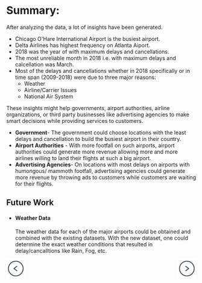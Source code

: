# Summary:

After analyzing the data, a lot of insights have been generated. 
- Chicago O'Hare International Airport is the busiest airport.
- Delta Airlines has highest frequency on Atlanta Aiport.
- 2018 was the year of with maximum delays and cancellations.
- The most unreliable month in 2018 i.e. with maximum delays and calcellation was March.
- Most of the delays and cancellations whether in 2018 specifically or in time span (2009-2018) were due to three major reasons:
    - Weather
    - Airline/Carrier Issues
    - National Air System

These insights might help governments, airport authorities, airline organizations, or third party businesses like advertising agencies to make smart decisions while providing services to customers.

- **Government**- The government could choose locations with the least delays and cancellation to build the busiest airport in their country. 
- **Airport Authorities** - With more footfall on such airports, airport authorities could generate more revenue allowing more and more airlines willing to land their flights at such a big airport. 
- **Advertising Agencies**- On locations with most delays on airports with humongous/ mammoth footfall, advertising agencies could generate more revenue by throwing ads to customers while customers are waiting for their flights.

## Future Work

- #### Weather Data
    The weather data for each of the major airports could be obtained and combined with the existing datasets. 
    With the new dataset, one could determine the exact weather conditions that resulted in delay/cancalltions like Rain, Fog, etc.

<div class="parent" style="display: inline-block;width: 100%;">
    <div class="header3" style="display: inline;float: left;width: 50%;">
        <a href="analysis"><img src="images/prev-page.png" style="max-width: 50px"></a>
    </div>
    <div style="text-align: right;display: inline;cursor:pointer;float: right;right: -6px;" align="right"> 
        <a href="glossary"><img src="images/next-page.png" style="max-width: 50px"></a>
    </div>
</div>
